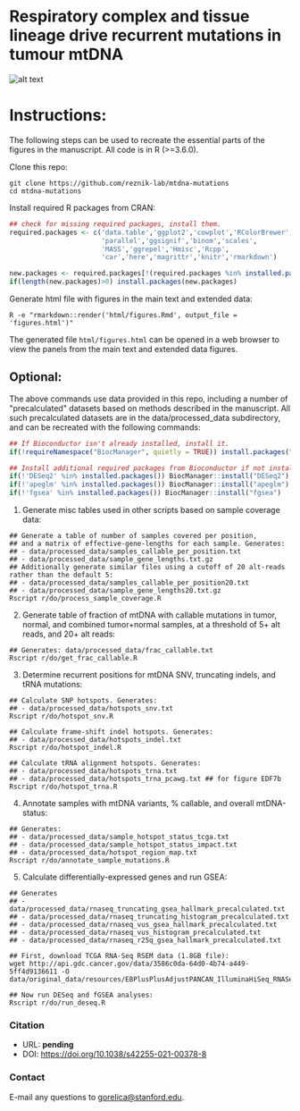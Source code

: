 # Respiratory complex and tissue lineage drive recurrent mutations in tumour mtDNA

![alt text](https://github.com/reznik-lab/mtdna-mutations/blob/master/data/wiki.png "Hi there!")

# Instructions:
The following steps can be used to recreate the essential parts of the figures in the manuscript. All code is in R (>=3.6.0).

Clone this repo:
```shell
git clone https://github.com/reznik-lab/mtdna-mutations
cd mtdna-mutations
```

Install required R packages from CRAN:

```r
## check for missing required packages, install them.
required.packages <- c('data.table','ggplot2','cowplot','RColorBrewer',
                       'parallel','ggsignif','binom','scales',
                       'MASS','ggrepel','Hmisc','Rcpp',
                       'car','here','magrittr','knitr','rmarkdown')

new.packages <- required.packages[!(required.packages %in% installed.packages()[,"Package"])]
if(length(new.packages)>0) install.packages(new.packages)
```

Generate html file with figures in the main text and extended data:
```shell
R -e "rmarkdown::render('html/figures.Rmd', output_file = 'figures.html')"
```

The generated file `html/figures.html` can be opened in a web browser to view the panels from the main text and extended data figures.


## Optional: 

The above commands use data provided in this repo, including a number of "precalculated" datasets based on methods described in the manuscript. All such precalculated datasets are in the data/processed_data subdirectory, and can be recreated with the following commands:

```r
## If Bioconductor isn't already installed, install it.
if(!requireNamespace("BiocManager", quietly = TRUE)) install.packages("BiocManager")

## Install additional required packages from Bioconductor if not installed.
if(!'DESeq2' %in% installed.packages()) BiocManager::install("DESeq2")
if(!'apeglm' %in% installed.packages()) BiocManager::install("apeglm")
if(!'fgsea' %in% installed.packages()) BiocManager::install("fgsea")
```

1. Generate misc tables used in other scripts based on sample coverage data: 
```shell
## Generate a table of number of samples covered per position, 
## and a matrix of effective-gene-lengths for each sample. Generates: 
## - data/processed_data/samples_callable_per_position.txt
## - data/processed_data/sample_gene_lengths.txt.gz
## Additionally generate similar files using a cutoff of 20 alt-reads rather than the default 5:
## - data/processed_data/samples_callable_per_position20.txt
## - data/processed_data/sample_gene_lengths20.txt.gz
Rscript r/do/process_sample_coverage.R
```

2. Generate table of fraction of mtDNA with callable mutations in tumor, normal, and combined tumor+normal samples, at a threshold of 5+ alt reads, and 20+ alt reads: 
```shell
## Generates: data/processed_data/frac_callable.txt
Rscript r/do/get_frac_callable.R
```

3. Determine recurrent positions for mtDNA SNV, truncating indels, and tRNA mutations: 
```shell
## Calculate SNP hotspots. Generates: 
## - data/processed_data/hotspots_snv.txt
Rscript r/do/hotspot_snv.R

## Calculate frame-shift indel hotspots. Generates:
## - data/processed_data/hotspots_indel.txt
Rscript r/do/hotspot_indel.R

## Calculate tRNA alignment hotspots. Generates:
## - data/processed_data/hotspots_trna.txt
## - data/processed_data/hotspots_trna_pcawg.txt ## for figure EDF7b
Rscript r/do/hotspot_trna.R
```

4. Annotate samples with mtDNA variants, % callable, and overall mtDNA-status:
```shell
## Generates: 
## - data/processed_data/sample_hotspot_status_tcga.txt
## - data/processed_data/sample_hotspot_status_impact.txt
## - data/processed_data/hotspot_region_map.txt
Rscript r/do/annotate_sample_mutations.R
```

5. Calculate differentially-expressed genes and run GSEA:
```shell
## Generates 
## - data/processed_data/rnaseq_truncating_gsea_hallmark_precalculated.txt
## - data/processed_data/rnaseq_truncating_histogram_precalculated.txt
## - data/processed_data/rnaseq_vus_gsea_hallmark_precalculated.txt
## - data/processed_data/rnaseq_vus_histogram_precalculated.txt
## - data/processed_data/rnaseq_r25q_gsea_hallmark_precalculated.txt

## First, download TCGA RNA-Seq RSEM data (1.8GB file):
wget http://api.gdc.cancer.gov/data/3586c0da-64d0-4b74-a449-5ff4d9136611 -O data/original_data/resources/EBPlusPlusAdjustPANCAN_IlluminaHiSeq_RNASeqV2.geneExp.tsv

## Now run DESeq and fGSEA analyses:
Rscript r/do/run_deseq.R
```

### Citation
- URL: **pending**
- DOI: https://doi.org/10.1038/s42255-021-00378-8

### Contact
E-mail any questions to [gorelica@stanford.edu](mailto:gorelica@stanford.edu?subject=[GitHub]%20mtDNA-Mutations%20paper).
